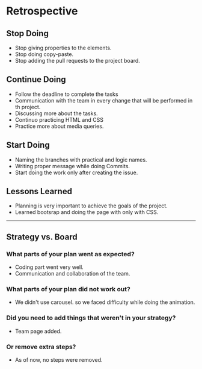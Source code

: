 # Retrospective

## Stop Doing

- Stop giving properties to the elements.
- Stop doing copy-paste.
- Stop adding the pull requests to the project board.

## Continue Doing

- Follow the deadline to complete the tasks
- Communication with the team in every change that will be performed in th
  project.
- Discussing more about the tasks.
- Continuo practicing HTML and CSS
- Practice more about media queries.

## Start Doing

- Naming the branches with practical and logic names.
- Writing proper message while doing Commits.
- Start doing the work only after creating the issue.

## Lessons Learned

- Planning is very important to achieve the goals of the project.
- Learned bootsrap and doing the page with only with CSS.

---

## Strategy vs. Board

### What parts of your plan went as expected?

- Coding part went very well.
- Communication and collaboration of the team.

### What parts of your plan did not work out?

- We didn't use carousel. so we faced difficulty while doing the animation.

### Did you need to add things that weren't in your strategy?

- Team page added.

### Or remove extra steps?

- As of now, no steps were removed.
